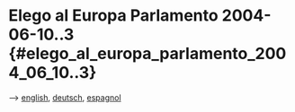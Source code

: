 # Elego al Europa Parlamento 2004-06-10..3 {#elego_al_europa_parlamento_2004_06_10..3}

\--\> [ english](ElectAct0405En "wikilink"), [
deutsch](ElectAct0405De "wikilink"), [
espagnol](ElectAct0405Es "wikilink")
